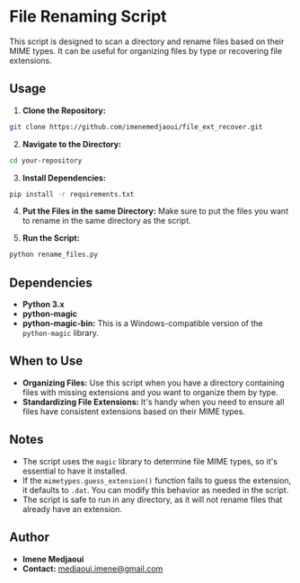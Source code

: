 # File Renaming Script

This script is designed to scan a directory and rename files based on their MIME types. It can be useful for organizing files by type or recovering file extensions.

## Usage

1. **Clone the Repository:**
```bash
git clone https://github.com/imenemedjaoui/file_ext_recover.git
```

2. **Navigate to the Directory:**
```bash
cd your-repository
```

3. **Install Dependencies:**
```bash
pip install -r requirements.txt
```

4. **Put the Files in the same Directory:**
Make sure to put the files you want to rename in the same directory as the script.

6. **Run the Script:**
```bash
python rename_files.py
```


## Dependencies

- **Python 3.x**
- **python-magic** 
- **python-magic-bin:** This is a Windows-compatible version of the `python-magic` library.


## When to Use

- **Organizing Files:** Use this script when you have a directory containing files with missing extensions and you want to organize them by type.
- **Standardizing File Extensions:** It's handy when you need to ensure all files have consistent extensions based on their MIME types.


## Notes

- The script uses the `magic` library to determine file MIME types, so it's essential to have it installed.
- If the `mimetypes.guess_extension()` function fails to guess the extension, it defaults to `.dat`. You can modify this behavior as needed in the script.
- The script is safe to run in any directory, as it will not rename files that already have an extension.


## Author

- **Imene Medjaoui**
- **Contact:** medjaoui.imene@gmail.com
